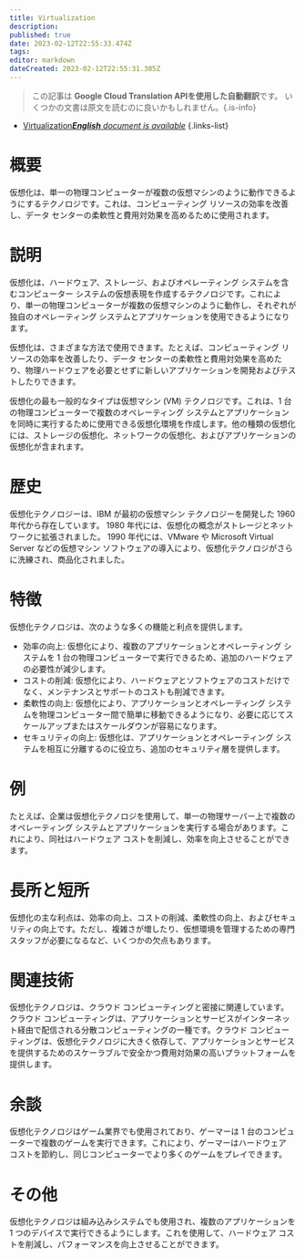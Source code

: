 ```yaml
---
title: Virtualization
description: 
published: true
date: 2023-02-12T22:55:33.474Z
tags: 
editor: markdown
dateCreated: 2023-02-12T22:55:31.305Z
---
```


> この記事は **Google Cloud Translation APIを使用した自動翻訳**です。
いくつかの文書は原文を読むのに良いかもしれません。{.is-info}



- [Virtualization***English** document is available*](/en/Knowledge-base/Dictionary/virtualization)
{.links-list}


# 概要
仮想化は、単一の物理コンピューターが複数の仮想マシンのように動作できるようにするテクノロジです。これは、コンピューティング リソースの効率を改善し、データ センターの柔軟性と費用対効果を高めるために使用されます。

# 説明
仮想化は、ハードウェア、ストレージ、およびオペレーティング システムを含むコンピューター システムの仮想表現を作成するテクノロジです。これにより、単一の物理コンピューターが複数の仮想マシンのように動作し、それぞれが独自のオペレーティング システムとアプリケーションを使用できるようになります。

仮想化は、さまざまな方法で使用できます。たとえば、コンピューティング リソースの効率を改善したり、データ センターの柔軟性と費用対効果を高めたり、物理ハードウェアを必要とせずに新しいアプリケーションを開発およびテストしたりできます。

仮想化の最も一般的なタイプは仮想マシン (VM) テクノロジです。これは、1 台の物理コンピューターで複数のオペレーティング システムとアプリケーションを同時に実行するために使用できる仮想化環境を作成します。他の種類の仮想化には、ストレージの仮想化、ネットワークの仮想化、およびアプリケーションの仮想化が含まれます。

# 歴史
仮想化テクノロジーは、IBM が最初の仮想マシン テクノロジーを開発した 1960 年代から存在しています。 1980 年代には、仮想化の概念がストレージとネットワークに拡張されました。 1990 年代には、VMware や Microsoft Virtual Server などの仮想マシン ソフトウェアの導入により、仮想化テクノロジがさらに洗練され、商品化されました。

# 特徴
仮想化テクノロジは、次のような多くの機能と利点を提供します。

- 効率の向上: 仮想化により、複数のアプリケーションとオペレーティング システムを 1 台の物理コンピューターで実行できるため、追加のハードウェアの必要性が減少します。
- コストの削減: 仮想化により、ハードウェアとソフトウェアのコストだけでなく、メンテナンスとサポートのコストも削減できます。
- 柔軟性の向上: 仮想化により、アプリケーションとオペレーティング システムを物理コンピューター間で簡単に移動できるようになり、必要に応じてスケールアップまたはスケールダウンが容易になります。
- セキュリティの向上: 仮想化は、アプリケーションとオペレーティング システムを相互に分離するのに役立ち、追加のセキュリティ層を提供します。

# 例
たとえば、企業は仮想化テクノロジを使用して、単一の物理サーバー上で複数のオペレーティング システムとアプリケーションを実行する場合があります。これにより、同社はハードウェア コストを削減し、効率を向上させることができます。

# 長所と短所
仮想化の主な利点は、効率の向上、コストの削減、柔軟性の向上、およびセキュリティの向上です。ただし、複雑さが増したり、仮想環境を管理するための専門スタッフが必要になるなど、いくつかの欠点もあります。

# 関連技術
仮想化テクノロジは、クラウド コンピューティングと密接に関連しています。クラウド コンピューティングは、アプリケーションとサービスがインターネット経由で配信される分散コンピューティングの一種です。クラウド コンピューティングは、仮想化テクノロジに大きく依存して、アプリケーションとサービスを提供するためのスケーラブルで安全かつ費用対効果の高いプラットフォームを提供します。

# 余談
仮想化テクノロジはゲーム業界でも使用されており、ゲーマーは 1 台のコンピューターで複数のゲームを実行できます。これにより、ゲーマーはハードウェア コストを節約し、同じコンピューターでより多くのゲームをプレイできます。

# その他
仮想化テクノロジは組み込みシステムでも使用され、複数のアプリケーションを 1 つのデバイスで実行できるようにします。これを使用して、ハードウェア コストを削減し、パフォーマンスを向上させることができます。